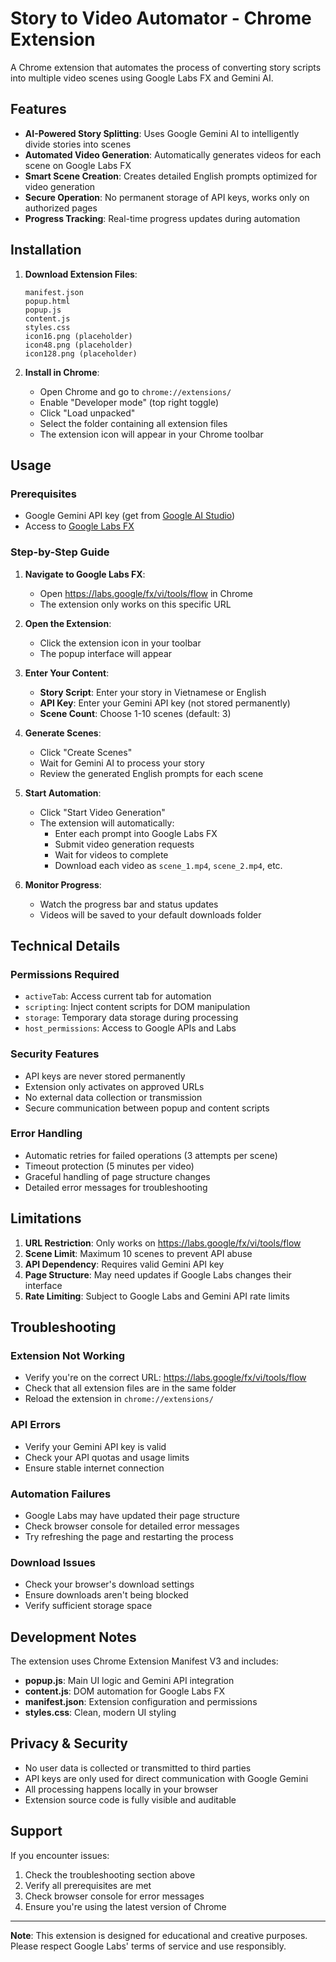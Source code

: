 # Story to Video Automator - Chrome Extension

A Chrome extension that automates the process of converting story scripts into multiple video scenes using Google Labs FX and Gemini AI.

## Features

- **AI-Powered Story Splitting**: Uses Google Gemini AI to intelligently divide stories into scenes
- **Automated Video Generation**: Automatically generates videos for each scene on Google Labs FX
- **Smart Scene Creation**: Creates detailed English prompts optimized for video generation
- **Secure Operation**: No permanent storage of API keys, works only on authorized pages
- **Progress Tracking**: Real-time progress updates during automation

## Installation

1. **Download Extension Files**:
   ```
   manifest.json
   popup.html
   popup.js
   content.js
   styles.css
   icon16.png (placeholder)
   icon48.png (placeholder) 
   icon128.png (placeholder)
   ```

2. **Install in Chrome**:
   - Open Chrome and go to `chrome://extensions/`
   - Enable "Developer mode" (top right toggle)
   - Click "Load unpacked"
   - Select the folder containing all extension files
   - The extension icon will appear in your Chrome toolbar

## Usage

### Prerequisites
- Google Gemini API key (get from [Google AI Studio](https://makersuite.google.com/app/apikey))
- Access to [Google Labs FX](https://labs.google/fx/vi/tools/flow)

### Step-by-Step Guide

1. **Navigate to Google Labs FX**:
   - Open https://labs.google/fx/vi/tools/flow in Chrome
   - The extension only works on this specific URL

2. **Open the Extension**:
   - Click the extension icon in your toolbar
   - The popup interface will appear

3. **Enter Your Content**:
   - **Story Script**: Enter your story in Vietnamese or English
   - **API Key**: Enter your Gemini API key (not stored permanently)
   - **Scene Count**: Choose 1-10 scenes (default: 3)

4. **Generate Scenes**:
   - Click "Create Scenes"
   - Wait for Gemini AI to process your story
   - Review the generated English prompts for each scene

5. **Start Automation**:
   - Click "Start Video Generation" 
   - The extension will automatically:
     - Enter each prompt into Google Labs FX
     - Submit video generation requests
     - Wait for videos to complete
     - Download each video as `scene_1.mp4`, `scene_2.mp4`, etc.

6. **Monitor Progress**:
   - Watch the progress bar and status updates
   - Videos will be saved to your default downloads folder

## Technical Details

### Permissions Required
- `activeTab`: Access current tab for automation
- `scripting`: Inject content scripts for DOM manipulation
- `storage`: Temporary data storage during processing
- `host_permissions`: Access to Google APIs and Labs

### Security Features
- API keys are never stored permanently
- Extension only activates on approved URLs
- No external data collection or transmission
- Secure communication between popup and content scripts

### Error Handling
- Automatic retries for failed operations (3 attempts per scene)
- Timeout protection (5 minutes per video)
- Graceful handling of page structure changes
- Detailed error messages for troubleshooting

## Limitations

1. **URL Restriction**: Only works on https://labs.google/fx/vi/tools/flow
2. **Scene Limit**: Maximum 10 scenes to prevent API abuse
3. **API Dependency**: Requires valid Gemini API key
4. **Page Structure**: May need updates if Google Labs changes their interface
5. **Rate Limiting**: Subject to Google Labs and Gemini API rate limits

## Troubleshooting

### Extension Not Working
- Verify you're on the correct URL: https://labs.google/fx/vi/tools/flow
- Check that all extension files are in the same folder
- Reload the extension in `chrome://extensions/`

### API Errors
- Verify your Gemini API key is valid
- Check your API quotas and usage limits
- Ensure stable internet connection

### Automation Failures
- Google Labs may have updated their page structure
- Check browser console for detailed error messages
- Try refreshing the page and restarting the process

### Download Issues
- Check your browser's download settings
- Ensure downloads aren't being blocked
- Verify sufficient storage space

## Development Notes

The extension uses Chrome Extension Manifest V3 and includes:

- **popup.js**: Main UI logic and Gemini API integration
- **content.js**: DOM automation for Google Labs FX
- **manifest.json**: Extension configuration and permissions
- **styles.css**: Clean, modern UI styling

## Privacy & Security

- No user data is collected or transmitted to third parties
- API keys are only used for direct communication with Google Gemini
- All processing happens locally in your browser
- Extension source code is fully visible and auditable

## Support

If you encounter issues:
1. Check the troubleshooting section above
2. Verify all prerequisites are met
3. Check browser console for error messages
4. Ensure you're using the latest version of Chrome

---

**Note**: This extension is designed for educational and creative purposes. Please respect Google Labs' terms of service and use responsibly.